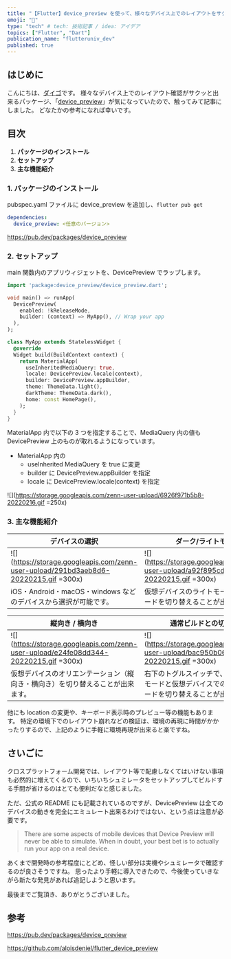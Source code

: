 ```yaml
---
title: "【Flutter】device_preview を使って、様々なデバイス上でのレイアウトをサクッと確認する"
emoji: "📱"
type: "tech" # tech: 技術記事 / idea: アイデア
topics: ["Flutter", "Dart"]
publication_name: "flutteruniv_dev"
published: true
---
```


## はじめに

こんにちは、[ダイゴ](https://twitter.com/mamushi_journey)です。
様々なデバイス上でのレイアウト確認がサクッと出来るパッケージ、「[device_preview](https://pub.dev/packages/device_preview)」が気になっていたので、触ってみて記事にしました。
どなたかの参考になれば幸いです。

## 目次

1. **パッケージのインストール**
2. **セットアップ**
3. **主な機能紹介**

### 1. パッケージのインストール

pubspec.yaml ファイルに device_preview を追加し、`flutter pub get`

```yaml
dependencies:
  device_preview: <任意のバージョン>
```

https://pub.dev/packages/device_preview

### 2. セットアップ

main 関数内のアプリウィジェットを、DevicePreview でラップします。

```dart
import 'package:device_preview/device_preview.dart';

void main() => runApp(
  DevicePreview(
    enabled: !kReleaseMode,
    builder: (context) => MyApp(), // Wrap your app
  ),
);

class MyApp extends StatelessWidget {
  @override
  Widget build(BuildContext context) {
    return MaterialApp(
      useInheritedMediaQuery: true,
      locale: DevicePreview.locale(context),
      builder: DevicePreview.appBuilder,
      theme: ThemeData.light(),
      darkTheme: ThemeData.dark(),
      home: const HomePage(),
    );
  }
}

```

MaterialApp 内で以下の 3 つを指定することで、MediaQuery 内の値も DevicePreview 上のものが取れるようになっています。

- MaterialApp 内の
  - useInherited MediaQuery を true に変更
  - builder に DevicePreview.appBuilder を指定
  - locale に DevicePreview.locale(context) を指定

![](https://storage.googleapis.com/zenn-user-upload/6926f971b5b8-20220216.gif =250x)

### 3. 主な機能紹介

| デバイスの選択                                                                       | ダーク/ライトモード                                                                  |
| ------------------------------------------------------------------------------------ | ------------------------------------------------------------------------------------ |
| ![](https://storage.googleapis.com/zenn-user-upload/291bd3aeb8d6-20220215.gif =300x) | ![](https://storage.googleapis.com/zenn-user-upload/a92f895cd7e4-20220215.gif =300x) |
| iOS・Android・macOS・windows などのデバイスから選択が可能です。                      | 仮想デバイスのライトモード・ダークモードを切り替えることが出来ます。                 |

| 縦向き / 横向き                                                                      | 通常ビルドとの切り替え                                                                                   |
| ------------------------------------------------------------------------------------ | -------------------------------------------------------------------------------------------------------- |
| ![](https://storage.googleapis.com/zenn-user-upload/e24fe08dd344-20220215.gif =300x) | ![](https://storage.googleapis.com/zenn-user-upload/bac950b06d0a-20220215.gif =300x)                     |
| 仮想デバイスのオリエンテーション（縦向き・横向き）を切り替えることが出来ます。       | 右下のトグルスイッチで、通常のビルドモードと仮想デバイスでのプレビューモードを切り替えることが出来ます。 |

他にも location の変更や、キーボード表示時のプレビュー等の機能もあります。
特定の環境下でのレイアウト崩れなどの検証は、環境の再現に時間がかかったりするので、上記のように手軽に環境再現が出来ると楽ですね。

## さいごに

クロスプラットフォーム開発では、レイアウト等で配慮しなくてはいけない事項も必然的に増えてくるので、いちいちシュミレータをセットアップしてビルドする手間が省けるのはとても便利だなと感じました。

ただ、公式の README にも記載されているのですが、DevicePreview は全てのデバイスの動きを完全にエミュレート出来るわけではない、という点は注意が必要です。

> There are some aspects of mobile devices that Device Preview will never be able to simulate. When in doubt, your best bet is to actually run your app on a real device.

あくまで開発時の参考程度にとどめ、怪しい部分は実機やシュミレータで確認するのが良さそうですね。
思ったより手軽に導入できたので、今後使っていきながら新たな発見があれば追記しようと思います。

最後までご覧頂き、ありがとうございました。

## 参考

https://pub.dev/packages/device_preview

https://github.com/aloisdeniel/flutter_device_preview
